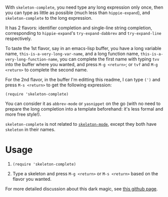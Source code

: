 With `skeleton-complete`, you need type any long expression only once,
then you can type as little as possible (much less than
`hippie-expand`), and `skeleton-complete` to the long expression.

It has 2 flavors: identifier completion and single-line string
completion, corresponding to `hippie-expand`'s `try-expand-dabbrev`
and `try-expand-line` respectively.

To taste the 1st flavor, say in an emacs-lisp buffer, you have a long
variable name, `this-is-a-very-long-var-name`, and a long function
name, `this-is-a-very-long-function-name`, you can complete the first
name with typing `tvv` into the buffer where you wanted, and press
`M-g <return>`; or `tvf` and `M-g <return>` to complete the second
name.

For the 2nd flavor, in the buffer I'm editting this readme, I can type
`(')` and press `M-s <return>` to get the following expression:

    (require 'skeleton-complete)

You can consider it as `abbrev-mode` or `yasnippet` on the go (with no
need to prepare the long completion into a template beforehand: it's
less formal and more free style!).

`skeleton-complete` is not related to [`skeleton-mode`](http://www.emacswiki.org/emacs/SkeletonMode), except they
both have `skeleton` in their names.

# Usage

1.  `(require 'skeleton-complete)`

2.  Type a skeleton and press `M-g <return>` or `M-s <return>` based on
    the flavor you wanted.

For more detailed discussion about this dark magic, see [this github
page](http://baohaojun.github.io/skeleton-complete.html).

